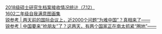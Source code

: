   
[2018级硕士研究生档案接收情况统计（7.12）](http://www.dianyue.me/archives/935/zuussz5aurstycu8/)  
[1602二年级自我满意图画集](http://www.dianyue.me/archives/018/b2gt0g3uxzdmnd5g/)  
[锐参考 | 两天前的国际会议上，近2000个问题“为难中国”？真相来了——](http://www.dianyue.me/archives/936/naqoapgvkq6i51uh/)  
[锐参考 | 中国要来“抢朋友”了？这两天，有两个国家正在南太抓紧“圈地”——](http://www.dianyue.me/archives/414/0z0aa6mj3bc6igvh/)